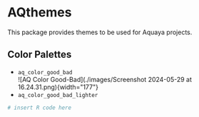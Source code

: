 # AQthemes

This package provides themes to be used for Aquaya projects.

## Color Palettes

-   `aq_color_good_bad` \
    ![AQ Color Good-Bad](./images/Screenshot 2024-05-29 at 16.24.31.png){width="177"}
-   `aq_color_good_bad_lighter`

``` R
# insert R code here
```
